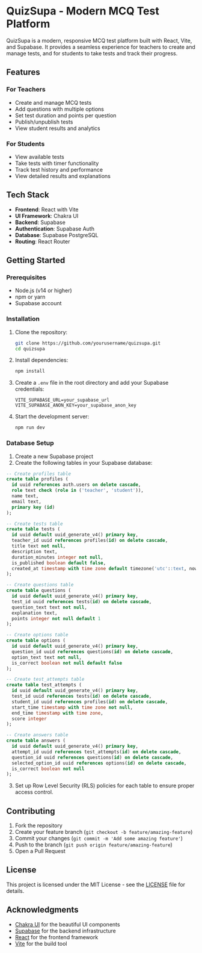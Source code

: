 # QuizSupa - Modern MCQ Test Platform

QuizSupa is a modern, responsive MCQ test platform built with React, Vite, and Supabase. It provides a seamless experience for teachers to create and manage tests, and for students to take tests and track their progress.

## Features

### For Teachers
- Create and manage MCQ tests
- Add questions with multiple options
- Set test duration and points per question
- Publish/unpublish tests
- View student results and analytics

### For Students
- View available tests
- Take tests with timer functionality
- Track test history and performance
- View detailed results and explanations

## Tech Stack

- **Frontend**: React with Vite
- **UI Framework**: Chakra UI
- **Backend**: Supabase
- **Authentication**: Supabase Auth
- **Database**: Supabase PostgreSQL
- **Routing**: React Router

## Getting Started

### Prerequisites

- Node.js (v14 or higher)
- npm or yarn
- Supabase account

### Installation

1. Clone the repository:
   ```bash
   git clone https://github.com/yourusername/quizsupa.git
   cd quizsupa
   ```

2. Install dependencies:
   ```bash
   npm install
   ```

3. Create a `.env` file in the root directory and add your Supabase credentials:
   ```
   VITE_SUPABASE_URL=your_supabase_url
   VITE_SUPABASE_ANON_KEY=your_supabase_anon_key
   ```

4. Start the development server:
   ```bash
   npm run dev
   ```

### Database Setup

1. Create a new Supabase project
2. Create the following tables in your Supabase database:

```sql
-- Create profiles table
create table profiles (
  id uuid references auth.users on delete cascade,
  role text check (role in ('teacher', 'student')),
  name text,
  email text,
  primary key (id)
);

-- Create tests table
create table tests (
  id uuid default uuid_generate_v4() primary key,
  teacher_id uuid references profiles(id) on delete cascade,
  title text not null,
  description text,
  duration_minutes integer not null,
  is_published boolean default false,
  created_at timestamp with time zone default timezone('utc'::text, now()) not null
);

-- Create questions table
create table questions (
  id uuid default uuid_generate_v4() primary key,
  test_id uuid references tests(id) on delete cascade,
  question_text text not null,
  explanation text,
  points integer not null default 1
);

-- Create options table
create table options (
  id uuid default uuid_generate_v4() primary key,
  question_id uuid references questions(id) on delete cascade,
  option_text text not null,
  is_correct boolean not null default false
);

-- Create test_attempts table
create table test_attempts (
  id uuid default uuid_generate_v4() primary key,
  test_id uuid references tests(id) on delete cascade,
  student_id uuid references profiles(id) on delete cascade,
  start_time timestamp with time zone not null,
  end_time timestamp with time zone,
  score integer
);

-- Create answers table
create table answers (
  id uuid default uuid_generate_v4() primary key,
  attempt_id uuid references test_attempts(id) on delete cascade,
  question_id uuid references questions(id) on delete cascade,
  selected_option_id uuid references options(id) on delete cascade,
  is_correct boolean not null
);
```

3. Set up Row Level Security (RLS) policies for each table to ensure proper access control.

## Contributing

1. Fork the repository
2. Create your feature branch (`git checkout -b feature/amazing-feature`)
3. Commit your changes (`git commit -m 'Add some amazing feature'`)
4. Push to the branch (`git push origin feature/amazing-feature`)
5. Open a Pull Request

## License

This project is licensed under the MIT License - see the [LICENSE](LICENSE) file for details.

## Acknowledgments

- [Chakra UI](https://chakra-ui.com/) for the beautiful UI components
- [Supabase](https://supabase.com/) for the backend infrastructure
- [React](https://reactjs.org/) for the frontend framework
- [Vite](https://vitejs.dev/) for the build tool
